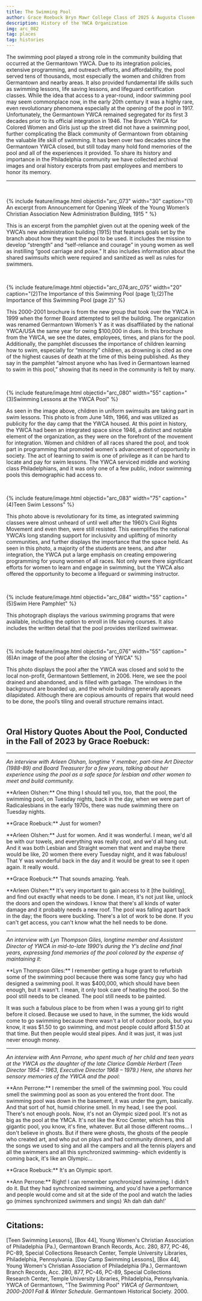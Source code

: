 ```yaml
---
title: The Swimming Pool
author: Grace Roebuck Bryn Mawr College Class of 2025 & Augusta Clusen Moses Bryn Mawr College Class of 2027
description: History of the YWCA Organization
img: arc_082
tag: places
tag: histories
---
```


The swimming pool played a strong role in the community building that occurred at the Germantown YWCA. Due to its integration policies, extensive programming, and outreach efforts, and affordability, the pool served tens of thousands, most especially the women and children from Germantown and nearby areas. It also provided fundamental life skills such as swimming lessons, life saving lessons, and lifeguard certification classes. While the idea that access to a year-round, indoor swimming pool may seem commonplace now, in the early 20th century it was a highly rare, even revolutionary phenomena especially at the opening of the pool in 1917. Unfortunately, the Germantown YWCA remained segregated for its first 3 decades prior to its official integration in 1946. The Branch YWCA for Colored Women and Girls just up the street did not have a swimming pool, further complicating the Black community of Germantown from obtaining the valuable life skill of swimming. It has been over two decades since the Germantown YWCA closed, but still today many hold fond memories of the pool and all of the experiences it provided. To share its history and importance in the Philadelphia community we have collected archival images and oral history excerpts from past employees and members to honor its memory.  

<hr>
<br>

{% include feature/image.html objectid="arc_073" width="30" caption="(1) An excerpt from Announcement for Opening Week of the Young Women’s Christian Association New Administration Building, 1915 " %}

This is an excerpt from the pamphlet given out at the opening week of the YWCA’s new administration building (1915) that features goals set by the branch about how they want the pool to be used. It includes the mission to develop “strength” and “self-reliance and courage” in young women as well as instilling “good carriage and poise.” It also includes information about the shared swimsuits which were required and sanitized as well as rules for swimmers. 

<br>

{% include feature/image.html objectid="arc_074;arc_075" width="20" caption="(2)The Importance of this Swimming Pool (page 1);(2)The Importance of this Swimming Pool (page 2)" %}

This 2000-2001 brochure is from the new group that took over the YWCA in 1999 when the former Board attempted to sell the building. The organization was renamed Germantown Women’s Y as it was disaffiliated by the national YWCA/USA the same year for owing $100,000 in dues. In this brochure from the YWCA, we see the dates, employees, times, and plans for the pool. Additionally, the pamphlet discusses the importance of children learning how to swim, especially for “minority” children, as drowning is cited as one of the highest causes of death at the time of this being published. As they say in the pamphlet “almost anyone who has lived in Germantown learned to swim in this pool,” showing that its need in the community is felt by many.

<br>

{% include feature/image.html objectid="arc_080" width="55" caption="(3)Swimming Lessons at the YWCA Pool" %}

As seen in the image above, children in uniform swimsuits are taking part in swim lessons. This photo is from June 14th, 1966, and was utilized as publicity for the day camp that the YWCA housed. At this point in history, the YWCA had been an integrated space since 1946, a distinct and notable element of the organization, as they were on the forefront of the movement for integration. Women and children of all races shared the pool, and took part in programming that promoted women's advancement of opportunity in society. The act of learning to swim is one of privilege as it can be hard to locate and pay for swim lessons. The YWCA serviced middle and working class Philadelphians, and it was only one of a few public, indoor swimming pools this demographic had access to. 

<br>

{% include feature/image.html objectid="arc_083" width="75" caption="(4)Teen Swim Lessons" %}

This photo above is revolutionary for its time, as integrated swimming classes were almost unheard of until well after the 1960’s Civil Rights Movement and even then, were still resisted. This exemplifies the national YWCA’s long standing support for inclusivity and uplifting of minority communities, and further displays the importance that the space held. As seen in this photo, a majority of the students are teens, and after integration, the YWCA put a large emphasis on creating empowering programming for young women of all races. Not only were there significant efforts for women to learn and engage in swimming, but the YWCA also offered the opportunity to become a lifeguard or swimming instructor. 

<br>

{% include feature/image.html objectid="arc_084" width="55" caption="(5)Swim Here Pamphlet" %}

This photograph displays the various swimming programs that were available, including the option to enroll in life saving courses. It also includes the written detail that the pool provides sterilized swimwear.

<br>

{% include feature/image.html objectid="arc_076" width="55"  caption="(6)An image of the pool after the closing of YWCA" %}

This photo displays the pool after the YWCA was closed and sold to the local non-profit, Germantown Settlement, in 2006. Here, we see the pool  drained and abandoned, and is filled with garbage. The windows in the background are boarded up, and the whole building generally appears dilapidated. Although there are copious amounts of repairs that would need to be done, the pool’s tiling and overall structure remains intact. 

<br>

## Oral History Quotes About the Pool, Conducted in the Fall of 2023 by Grace Roebuck:

<hr>

*An interview with Arleen Olshan, longtime Y member, part-time Art Director (1988-89) and Board Treasurer for a few years, talking about her experience using the pool as a safe space for lesbian and other women to meet and build community.*

<p class="hanging-indent" markdown="1">
**Arleen Olshen:** One thing I should tell you, too, that the pool, the swimming pool, on Tuesday nights, back in the day, when we were part of Radicalesbians in the early 1970s, there was nude swimming there on Tuesday nights. 
</p>

<p class="hanging-indent" markdown="1">
**Grace Roebuck:** Just for women? 
</p>

<p class="hanging-indent" markdown="1">
**Arleen Olshen:** Just for women. And it was wonderful. I mean, we'd all be with our towels, and everything was really cool, and we'd all hang out. And it was both Lesbian and Straight women that went and maybe there would be like, 20 women there every Tuesday night, and it was fabulous! That Y was wonderful back in the day and it would be great to see it open again. It really would.
</p>

<p class="hanging-indent" markdown="1">
**Grace Roebuck:** That sounds amazing. Yeah.
</p>

<p class="hanging-indent" markdown="1">
**Arleen Olshen:** It's very important to gain access to it [the building], and find out exactly what needs to be done. I mean, it's not just like, unlock the doors and open the windows.  I know that there's all kinds of water damage and it probably needs a new roof. The pool was falling apart back in the day; the floors were buckling. There's a lot of work to be done. If you can't get access, you can't know what the hell needs to be done.
</p>

<hr>

*An interview with Lyn Thompson Giles, longtime member and Assistant Director of YWCA in mid-to-late 1990’s during the Y’s decline and final years, expressing fond memories of the pool colored by the expense of maintaining it:*

<p class="hanging-indent" markdown="1">
**Lyn Thompson Giles:** I remember getting a huge grant to refurbish some of the swimming pool because there was some fancy guy who had designed a swimming pool. It was $400,000, which should have been enough, but it wasn't. I mean, it only took care of heating the pool. So the pool still needs to be cleaned. The pool still needs to be painted. 
</p>

<p class="hanging-indent not-first" markdown="1">
It was such a fabulous place to be from when I was a young girl to right before it closed. Because we used to have, in the summer, the kids would come to go swimming because there wasn't a lot of outdoor pools, but you know, it was $1.50 to go swimming, and most people could afford $1.50 at that time. But then people would steal pipes. And it was just, it was just never enough money. 
</p>

<hr>

*An interview with Ann Perrone, who spent much of her child and teen years at the YWCA as the daughter of the late Clarice Gamble Herbert (Teen Director 1954 – 1963,  Executive Director 1968 – 1979.) Here, she shares her sensory memories of the YWCA and the pool:*

<p class="hanging-indent" markdown="1">
**Ann Perrone:** I remember the smell of the swimming pool. You could smell the swimming pool as soon as you entered the front door. The swimming pool was down in the basement, it was under the gym, basically. And that sort of hot, humid chlorine smell. In my head, I see the pool. There's not enough pools. Now, it's not an Olympic sized pool. It's not as big as the pool at the YMCA. It's not like the Kroc Center, which has this gigantic pool, you know, it's fine, whatever. But all those different rooms… I don't believe in ghosts. But if there were ghosts, the ghosts of the people who created art, and who put on plays and had community dinners, and all the songs we used to sing and all the campers and all the tennis players and all the swimmers and all this synchronized swimming- which evidently is coming back, it's like an Olympic... 
</p>

<p class="hanging-indent" markdown="1">
**Grace Roebuck:** It's an Olympic sport. 
</p>

<p class="hanging-indent" markdown="1">
**Ann Perrone:** Right! I can remember synchronized swimming. I didn't do it. But they had synchronized swimming, and you'd have a performance and people would come and sit at the side of the pool and watch the ladies go (mimes synchronized swimmers and sings) ‘Ah dah dah dah!’
</p>

<hr>

## Citations:
[Teen Swimming Lessons], [Box 44], Young Women's Christian Association of Philadelphia (Pa.), Germantown Branch Records, Acc. 280, 877, PC-46, PC-89, Special Collections Research Center, Temple University Libraries, Philadelphia, Pennsylvania.
[Day Camp Swimming Lessons], [Box 44], Young Women's Christian Association of Philadelphia (Pa.), Germantown Branch Records, Acc. 280, 877, PC-46, PC-89, Special Collections Research Center, Temple University Libraries, Philadelphia, Pennsylvania.
YWCA of Germantown, "The Swimming Pool" _YWCA of Germantown, 2000-2001 Fall & Winter Schedule_. Germantown Historical Society. 2000. 
